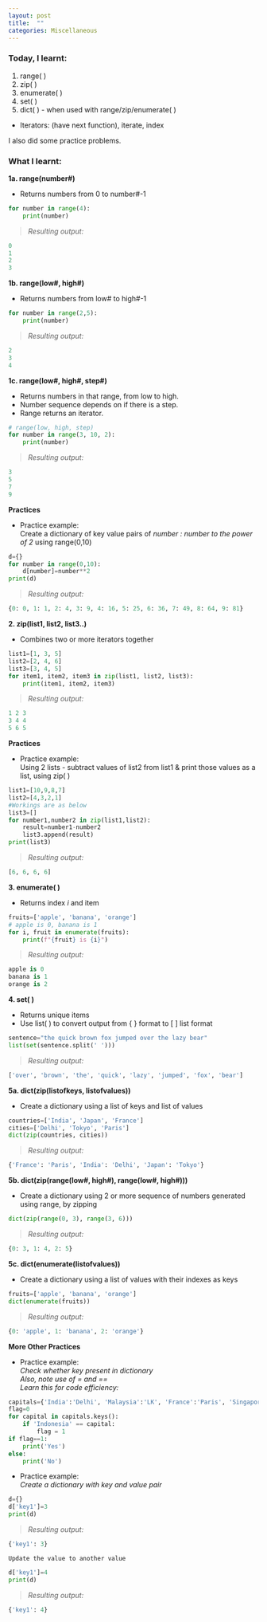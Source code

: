 ```yaml
---
layout: post
title:  ""
categories: Miscellaneous
---
```


### Today, I learnt:
1. range( )  
2. zip( )
3. enumerate( )
4. set( )
5. dict( ) - when used with range/zip/enumerate( )  
- Iterators: (have next function), iterate, index  

I also did some practice problems.  

### What I learnt:
**1a. range(number#)**  
- Returns numbers from 0 to number#-1
```python
for number in range(4): 
    print(number)
```
> *Resulting output:*
```python
0
1
2
3
```  

**1b. range(low#, high#)**   
- Returns numbers from low# to high#-1  
```python
for number in range(2,5): 
    print(number)
```
> *Resulting output:*
```python
2
3
4
```   

**1c. range(low#, high#, step#)**  
- Returns numbers in that range, from low to high.  
- Number sequence depends on if there is a step.  
- Range returns an iterator.  
```python
# range(low, high, step)
for number in range(3, 10, 2): 
    print(number)
```
> *Resulting output:*
```python
3
5
7
9
```  

**Practices**  

- Practice example:  
Create a dictionary of key value pairs of *number : number to the power of 2* using range(0,10)
```python
d={}
for number in range(0,10):
    d[number]=number**2
print(d)
```
> *Resulting output:*
```python
{0: 0, 1: 1, 2: 4, 3: 9, 4: 16, 5: 25, 6: 36, 7: 49, 8: 64, 9: 81}
```  

**2. zip(list1, list2, list3..)**  
- Combines two or more iterators together  
```python
list1=[1, 3, 5]
list2=[2, 4, 6]
list3=[3, 4, 5]
for item1, item2, item3 in zip(list1, list2, list3):
    print(item1, item2, item3)
``` 
> *Resulting output:*
```python
1 2 3
3 4 4
5 6 5
```  

**Practices**  

- Practice example:  
Using 2 lists - subtract values of list2 from list1 & print those values as a list, using zip( )
```python
list1=[10,9,8,7]
list2=[4,3,2,1]
#Workings are as below
list3=[]
for number1,number2 in zip(list1,list2):
    result=number1-number2
    list3.append(result)
print(list3)  
```

> *Resulting output:*
```python
[6, 6, 6, 6]
```  

**3. enumerate( )**  
- Returns index *i* and item  
```python
fruits=['apple', 'banana', 'orange']
# apple is 0, banana is 1
for i, fruit in enumerate(fruits):
    print(f"{fruit} is {i}")
```  

> *Resulting output:*  
```python
apple is 0
banana is 1
orange is 2
```  

**4. set( )**  
- Returns unique items  
- Use list( ) to convert output from { } format to [ ] list format
```python
sentence="the quick brown fox jumped over the lazy bear"
list(set(sentence.split(' '))) 
```
> *Resulting output:*
```python
['over', 'brown', 'the', 'quick', 'lazy', 'jumped', 'fox', 'bear']
```  

**5a. dict(zip(listofkeys, listofvalues))**  
- Create a dictionary using a list of keys and list of values
```python
countries=['India', 'Japan', 'France']
cities=['Delhi', 'Tokyo', 'Paris']
dict(zip(countries, cities))
```
> *Resulting output:*
```python
{'France': 'Paris', 'India': 'Delhi', 'Japan': 'Tokyo'}
```  

**5b. dict(zip(range(low#, high#), range(low#, high#)))**  
- Create a dictionary using 2 or more sequence of numbers generated using range, by zipping
```python
dict(zip(range(0, 3), range(3, 6)))
```
> *Resulting output:*
```python
{0: 3, 1: 4, 2: 5}
```  

**5c. dict(enumerate(listofvalues))**  
- Create a dictionary using a list of values with their indexes as keys
```python
fruits=['apple', 'banana', 'orange']
dict(enumerate(fruits))
```
> *Resulting output:*
```python
{0: 'apple', 1: 'banana', 2: 'orange'}
```  

**More Other Practices**  

- Practice example:  
 *Check whether key present in dictionary*  
 *Also, note use of = and ==*  
 *Learn this for code efficiency:* 
```python
capitals={'India':'Delhi', 'Malaysia':'LK', 'France':'Paris', 'Singapore':'Singapore'}
flag=0
for capital in capitals.keys():
    if 'Indonesia' == capital:
        flag = 1
if flag==1:
    print('Yes')
else:
    print('No')
```  

- Practice example:  
 *Create a dictionary with key and value pair*
```python
d={}
d['key1']=3
print(d)
```  
> *Resulting output:*
```python
{'key1': 3}
```  

    Update the value to another value
```python
d['key1']=4
print(d)
```  
> *Resulting output:*
```python
{'key1': 4}
``` 